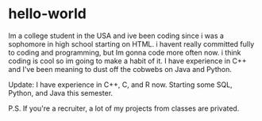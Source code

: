 # hello-world
Im a college student in the USA and ive been coding since i was a sophomore in high school starting on HTML. i havent really committed fully to coding and programming,
but Im gonna code more often now. i think coding is cool so im going to make a habit of it. I have experience in C++ and I've been meaning to dust off the cobwebs on Java and Python.

Update:
I have experience in C++, C, and R now. Starting some SQL, Python, and Java this semester.

P.S.
If you're a recruiter, a lot of my projects from classes are privated.
